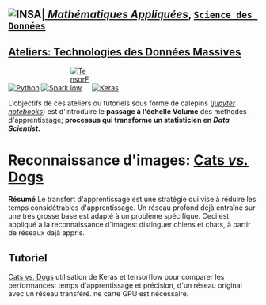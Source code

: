 ## <a href="http://www.insa-toulouse.fr/" ><img src="http://www.math.univ-toulouse.fr/~besse/Wikistat/Images/Logo_INSAvilletoulouse-RVB.png" style="float:left; max-width: 80px; display: inline" alt="INSA"/> |  [*Mathématiques Appliquées*](http://www.math.insa-toulouse.fr/fr/index.html), [`Science des Données`](http://www.math.insa-toulouse.fr/fr/enseignement.html) 


## [Ateliers: Technologies des Données Massives](https://github.com/wikistat/Ateliers-Big-Data) 

<a href="https://www.python.org/"><img src="https://upload.wikimedia.org/wikipedia/commons/thumb/f/f8/Python_logo_and_wordmark.svg/390px-Python_logo_and_wordmark.svg.png" style="max-width: 120px; display: inline" alt="Python"/></a> <a href="http://spark.apache.org/"><img src="http://spark.apache.org/images/spark-logo-trademark.png" style="max-width: 80px; display: inline" alt="Spark"/> </a> <a href="https://www.tensorflow.org/"><img src="https://avatars0.githubusercontent.com/u/15658638?s=200&v=4" style="max-width: 40px; display: inline" alt="TensorFlow"/></a>  <a href="https://keras.io/"><img src="https://s3.amazonaws.com/keras.io/img/keras-logo-2018-large-1200.png" style="max-width: 100px; display: inline" alt="Keras"/></a>

L'objectifs de ces ateliers ou tutoriels sous forme de calepins ([*jupyter notebooks*](http://jupyter.org/)) est d'introduire le **passage à l'échelle Volume** des méthodes d'apprentissage; **processus qui transforme un statisticien en *Data Scientist*.** 


# Reconnaissance d'images: [Cats *vs.* Dogs](https://www.kaggle.com/c/dogs-vs-cats/data)


**Résumé** 
Le transfert d'apprentissage est une stratégie qui vise à réduire les temps considétrables d'apprentissage. Un réseau profond déjà entraîné sur une très grosse base est adapté à un problème spécifique. Ceci est appliqué à la reconnaissance d'images: distinguer chiens et chats, à partir de réseaux dajà appris.


## Tutoriel
[Cats vs. Dogs](https://github.com/wikistat/Ateliers-Big-Data/tree/master/CatsVSDogs) utilisation de Keras et tensorflow pour comparer les performances: temps d'apprentissage et précision, d'un réseau original avec un réseau transféré. ne carte GPU est nécessaire.




